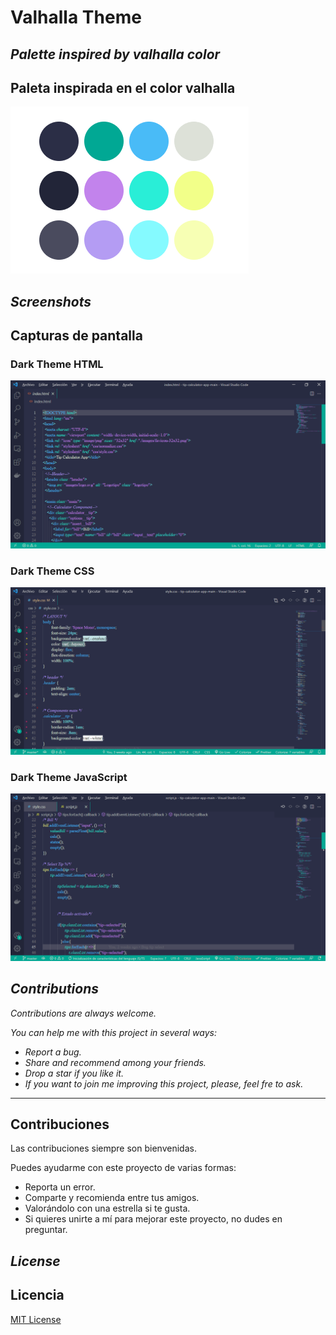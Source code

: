 # Valhalla Theme
## *Palette inspired by valhalla color*
## Paleta inspirada en el color valhalla
![Colours](./images/valhalla-harmonies-shades-tins.png)
## *Screenshots*
## Capturas de pantalla
### Dark Theme HTML
![Screenshot HTML](./images/code-html.png)

### Dark Theme CSS
![Screenshot CSS](./images/code-css.png)

### Dark Theme JavaScript
![Screenshot Js](./images/code-js.png)


## *Contributions*

*Contributions are always welcome.*

*You can help me  with this project in several ways:*

- *Report a bug.*
- *Share and recommend among your friends.*
- *Drop a star if you like it.*
- *If you want to join me improving this project, please, feel fre to ask.*


_____________________________________________________

## Contribuciones

Las contribuciones siempre son bienvenidas.

Puedes ayudarme con este proyecto de varias formas:

- Reporta un error.
- Comparte y recomienda entre tus amigos.
- Valorándolo con una estrella si te gusta.
- Si quieres unirte a mí para mejorar este proyecto, no dudes en preguntar.


## *License*
## Licencia

[MIT License](https://github.com/Vanesa-R/Valhalla/blob/master/LICENSE.md)
